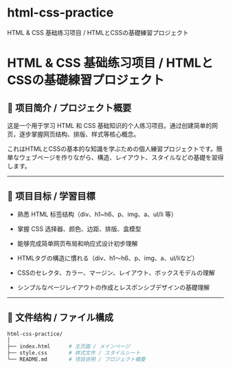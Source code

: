 # html-css-practice
HTML &amp; CSS 基础练习项目 / HTMLとCSSの基礎練習プロジェクト
# HTML & CSS 基础练习项目 / HTMLとCSSの基礎練習プロジェクト

## 📌 项目简介 / プロジェクト概要

这是一个用于学习 HTML 和 CSS 基础知识的个人练习项目。通过创建简单的网页，逐步掌握网页结构、排版、样式等核心概念。

これはHTMLとCSSの基本的な知識を学ぶための個人練習プロジェクトです。簡単なウェブページを作りながら、構造、レイアウト、スタイルなどの基礎を習得します。

---

## 🎯 项目目标 / 学習目標

- 熟悉 HTML 标签结构（div、h1~h6、p、img、a、ul/li 等）
- 掌握 CSS 选择器、颜色、边距、排版、盒模型
- 能够完成简单网页布局和响应式设计初步理解

- HTMLタグの構造に慣れる（div、h1～h6、p、img、a、ul/liなど）
- CSSのセレクタ、カラー、マージン、レイアウト、ボックスモデルの理解
- シンプルなページレイアウトの作成とレスポンシブデザインの基礎理解

---

## 📂 文件结构 / ファイル構成

```bash
html-css-practice/
│
├── index.html      # 主页面 / メインページ
├── style.css       # 样式文件 / スタイルシート
└── README.md       # 项目说明 / プロジェクト概要
